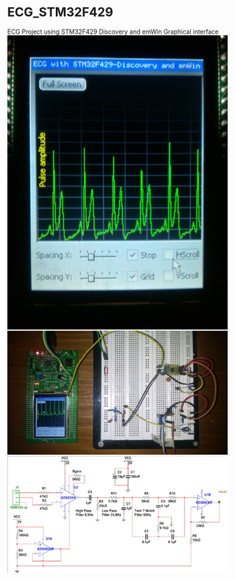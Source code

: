 ECG_STM32F429
=============

ECG Project using STM32F429 Discovery and emWin Graphical interface 
![Alt text](image.jpg "Graphical Interface")
![Alt text](image2.jpg "Breadboard Circuit")
![Alt text](circuit.jpg "Analog Circuit")
